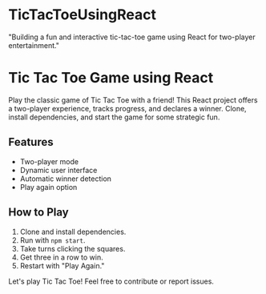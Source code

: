 # TicTacToeUsingReact
"Building a fun and interactive tic-tac-toe game using React for two-player entertainment."
# Tic Tac Toe Game using React

Play the classic game of Tic Tac Toe with a friend! This React project offers a two-player experience, tracks progress, and declares a winner. Clone, install dependencies, and start the game for some strategic fun.

## Features

- Two-player mode
- Dynamic user interface
- Automatic winner detection
- Play again option

## How to Play

1. Clone and install dependencies.
2. Run with `npm start`.
3. Take turns clicking the squares.
4. Get three in a row to win.
5. Restart with "Play Again."

Let's play Tic Tac Toe! Feel free to contribute or report issues.
